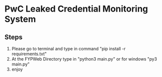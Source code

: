 # PwC Leaked Credential Monitoring System

## Steps
1. Please go to terminal and type in command "pip install -r requirements.txt"
2. At the FYPWeb Directory type in "python3 main.py" or for windows "py3 main.py"
3. enjoy
